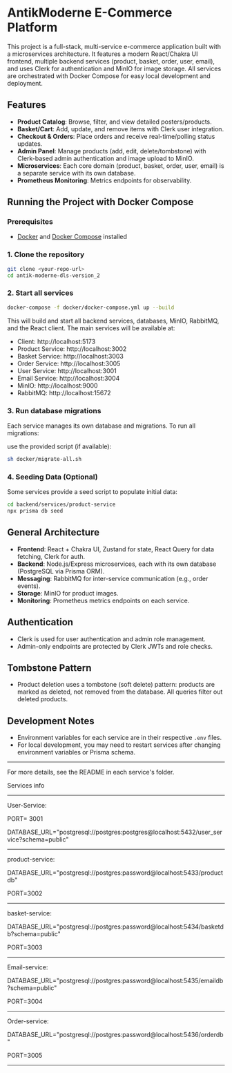 # AntikModerne E-Commerce Platform

This project is a full-stack, multi-service e-commerce application built with a microservices architecture. It features a modern React/Chakra UI frontend, multiple backend services (product, basket, order, user, email), and uses Clerk for authentication and MinIO for image storage. All services are orchestrated with Docker Compose for easy local development and deployment.

## Features
- **Product Catalog**: Browse, filter, and view detailed posters/products.
- **Basket/Cart**: Add, update, and remove items with Clerk user integration.
- **Checkout & Orders**: Place orders and receive real-time/polling status updates.
- **Admin Panel**: Manage products (add, edit, delete/tombstone) with Clerk-based admin authentication and image upload to MinIO.
- **Microservices**: Each core domain (product, basket, order, user, email) is a separate service with its own database.
- **Prometheus Monitoring**: Metrics endpoints for observability.

## Running the Project with Docker Compose

### Prerequisites
- [Docker](https://www.docker.com/) and [Docker Compose](https://docs.docker.com/compose/) installed

### 1. Clone the repository
```sh
git clone <your-repo-url>
cd antik-moderne-dls-version_2
```

### 2. Start all services
```sh
docker-compose -f docker/docker-compose.yml up --build
```
This will build and start all backend services, databases, MinIO, RabbitMQ, and the React client. The main services will be available at:
- Client: http://localhost:5173
- Product Service: http://localhost:3002
- Basket Service: http://localhost:3003
- Order Service: http://localhost:3005
- User Service: http://localhost:3001
- Email Service: http://localhost:3004
- MinIO: http://localhost:9000
- RabbitMQ: http://localhost:15672

### 3. Run database migrations
Each service manages its own database and migrations. To run all migrations:

use the provided script (if available):
```sh
sh docker/migrate-all.sh
```

### 4. Seeding Data (Optional)
Some services provide a seed script to populate initial data:
```sh
cd backend/services/product-service
npx prisma db seed
```

## General Architecture
- **Frontend**: React + Chakra UI, Zustand for state, React Query for data fetching, Clerk for auth.
- **Backend**: Node.js/Express microservices, each with its own database (PostgreSQL via Prisma ORM).
- **Messaging**: RabbitMQ for inter-service communication (e.g., order events).
- **Storage**: MinIO for product images.
- **Monitoring**: Prometheus metrics endpoints on each service.

## Authentication
- Clerk is used for user authentication and admin role management.
- Admin-only endpoints are protected by Clerk JWTs and role checks.

## Tombstone Pattern
- Product deletion uses a tombstone (soft delete) pattern: products are marked as deleted, not removed from the database. All queries filter out deleted products.

## Development Notes
- Environment variables for each service are in their respective `.env` files.
- For local development, you may need to restart services after changing environment variables or Prisma schema.

---

For more details, see the README in each service's folder.

Services info


----

User-Service: 

PORT= 3001

DATABASE_URL="postgresql://postgres:postgres@localhost:5432/user_service?schema=public"


------


product-service: 

DATABASE_URL="postgresql://postgres:password@localhost:5433/productdb"

PORT=3002

----


basket-service:

DATABASE_URL="postgresql://postgres:password@localhost:5434/basketdb?schema=public"

PORT=3003

------

Email-service:

DATABASE_URL="postgresql://postgres:password@localhost:5435/emaildb?schema=public"

PORT=3004

-----

Order-service:

DATABASE_URL="postgresql://postgres:password@localhost:5436/orderdb"

PORT=3005

-----




